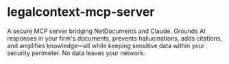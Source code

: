 # legalcontext-mcp-server
A secure MCP server bridging NetDocuments and Claude. Grounds AI responses in your firm's documents, prevents hallucinations, adds citations, and amplifies knowledge—all while keeping sensitive data within your security perimeter. No data leaves your network.

